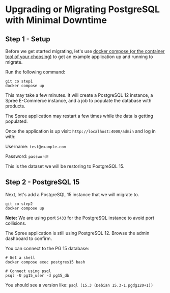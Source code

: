 # Upgrading or Migrating PostgreSQL with Minimal Downtime

## Step 1 - Setup

Before we get started migrating, let's use [docker compose (or the container tool of your choosing)](https://docs.docker.com/desktop/) to get an example application up and running to migrate.

Run the following command:

```shell
git co step1
docker compose up
```

This may take a few minutes. It will create a PostgreSQL 12 instance, a Spree E-Commerce instance, and a job to populate the database with products.

The Spree application may restart a few times while the data is getting populated.

Once the application is up visit: `http://localhost:4000/admin` and log in with:

Username: `test@example.com`

Password: `password!`

This is the dataset we will be restoring to PostgreSQL 15.

## Step 2 - PostgreSQL 15

Next, let's add a PostgreSQL 15 instance that we will migrate to.

```shell
git co step2
docker compose up
```

**Note:** We are using port `5433` for the PostgreSQL instance to avoid port collisions.

The Spree application is still using PostgreSQL 12. Browse the admin dashboard to confirm.

You can connect to the PG 15 database:

```shell
# Get a shell
docker compose exec postgres15 bash

# Connect using psql
psql -U pg15_user -d pg15_db
```

You should see a version like: `psql (15.3 (Debian 15.3-1.pgdg120+1))`
